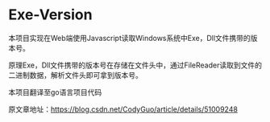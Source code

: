 # Exe-Version

本项目实现在Web端使用Javascript读取Windows系统中Exe，Dll文件携带的版本号。  

原理Exe，Dll文件携带的版本号在存储在文件头中，通过FileReader读取到文件的二进制数据，解析文件头即可拿到版本号。  

本项目翻译至go语言项目代码  

原文章地址：https://blog.csdn.net/CodyGuo/article/details/51009248
